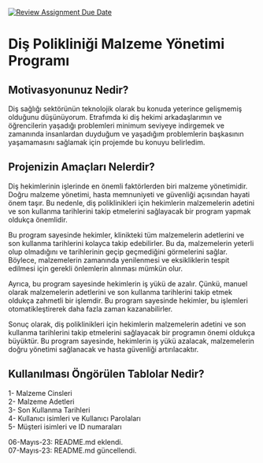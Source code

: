 [![Review Assignment Due Date](https://classroom.github.com/assets/deadline-readme-button-24ddc0f5d75046c5622901739e7c5dd533143b0c8e959d652212380cedb1ea36.svg)](https://classroom.github.com/a/uelKf0-p)
# Diş Polikliniği Malzeme Yönetimi Programı 

## Motivasyonunuz Nedir?

Diş sağlığı sektörünün teknolojik olarak bu konuda yeterince gelişmemiş olduğunu düşünüyorum. Etrafımda ki diş hekimi arkadaşlarımın ve öğrencilerin yaşadığı problemleri minimum seviyeye indirgemek ve zamanında insanlardan duyduğum ve yaşadığım problemlerin başkasının yaşamamasını sağlamak için projemde bu konuyu belirledim.

## Projenizin Amaçları Nelerdir?

Diş hekimlerinin işlerinde en önemli faktörlerden biri malzeme yönetimidir. Doğru malzeme yönetimi, hasta memnuniyeti ve güvenliği açısından hayati önem taşır. Bu nedenle, diş poliklinikleri için hekimlerin malzemelerin adetini ve son kullanma tarihlerini takip etmelerini sağlayacak bir program yapmak oldukça önemlidir.

Bu program sayesinde hekimler, klinikteki tüm malzemelerin adetlerini ve son kullanma tarihlerini kolayca takip edebilirler. Bu da, malzemelerin yeterli olup olmadığını ve tarihlerinin geçip geçmediğini görmelerini sağlar. Böylece, malzemelerin zamanında yenilenmesi ve eksikliklerin tespit edilmesi için gerekli önlemlerin alınması mümkün olur.

Ayrıca, bu program sayesinde hekimlerin iş yükü de azalır. Çünkü, manuel olarak malzemelerin adetlerini ve son kullanma tarihlerini takip etmek oldukça zahmetli bir işlemdir. Bu program sayesinde hekimler, bu işlemleri otomatikleştirerek daha fazla zaman kazanabilirler.

Sonuç olarak, diş poliklinikleri için hekimlerin malzemelerin adetini ve son kullanma tarihlerini takip etmelerini sağlayacak bir programın önemi oldukça büyüktür. Bu program sayesinde, hekimlerin iş yükü azalacak, malzemelerin doğru yönetimi sağlanacak ve hasta güvenliği artırılacaktır.

## Kullanılması Öngörülen Tablolar Nedir?
1- Malzeme Cinsleri <br />
2- Malzeme Adetleri  <br />
3- Son Kullanma Tarihleri  <br />
4- Kullanıcı isimleri ve Kullanıcı Parolaları  <br />
5- Müşteri isimleri ve ID numaraları <br />


06-Mayıs-23: README.md eklendi. <br />
07-Mayıs-23: README.md güncellendi. <br />
